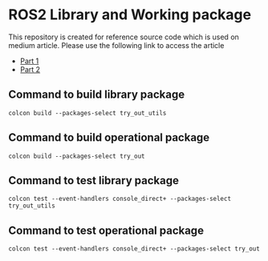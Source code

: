 # ROS2 Library and Working package
This repository is created for reference source code which is used on medium article. Please use the following link to access the article
* [Part 1](https://medium.com/@santoshbalaji/ros2-library-package-setup-and-unit-testing-with-catch2-part-1-697e344f408f)
* [Part 2](https://medium.com/@santoshbalaji/ros2-library-package-setup-and-unit-testing-with-catch2-part-2-85743df786e9)

## Command to build library package
``` colcon build --packages-select try_out_utils ```

## Command to build operational package
``` colcon build --packages-select try_out ```

## Command to test library package
``` colcon test --event-handlers console_direct+ --packages-select try_out_utils ```

## Command to test operational package
``` colcon test --event-handlers console_direct+ --packages-select try_out ```

